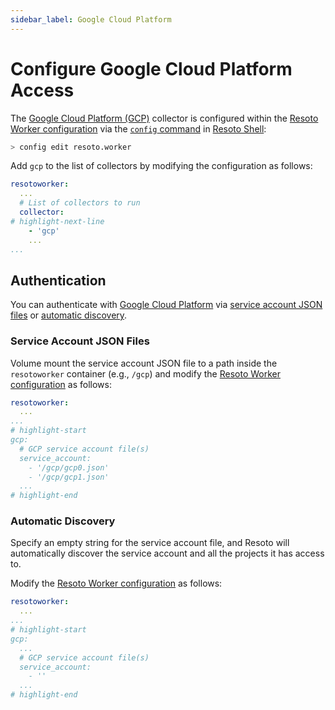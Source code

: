 ```yaml
---
sidebar_label: Google Cloud Platform
---
```


# Configure Google Cloud Platform Access

The [Google Cloud Platform (GCP)](../../reference/data-models/gcp.md) collector is configured within the [Resoto Worker configuration](../../reference/configuration/index.md) via the [`config` command](/docs/reference/cli/configs) in [Resoto Shell](/docs/concepts/components/shell):

```bash
> config edit resoto.worker
```

Add `gcp` to the list of collectors by modifying the configuration as follows:

```yaml title="Resoto Worker configuration"
resotoworker:
  ...
  # List of collectors to run
  collector:
# highlight-next-line
    - 'gcp'
    ...
...
```

## Authentication

You can authenticate with [Google Cloud Platform](../../reference/data-models/gcp.md) via [service account JSON files](#service-account-json-files) or [automatic discovery](#automatic-discovery).

### Service Account JSON Files

Volume mount the service account JSON file to a path inside the `resotoworker` container (e.g., `/gcp`) and modify the [Resoto Worker configuration](../../reference/configuration/index.md) as follows:

```yaml title="Resoto Worker configuration"
resotoworker:
  ...
...
# highlight-start
gcp:
  # GCP service account file(s)
  service_account:
    - '/gcp/gcp0.json'
    - '/gcp/gcp1.json'
  ...
# highlight-end
```

### Automatic Discovery

Specify an empty string for the service account file, and Resoto will automatically discover the service account and all the projects it has access to.

Modify the [Resoto Worker configuration](../../reference/configuration/index.md) as follows:

```yaml title="Resoto Worker configuration"
resotoworker:
  ...
...
# highlight-start
gcp:
  ...
  # GCP service account file(s)
  service_account:
    - ''
  ...
# highlight-end
```
